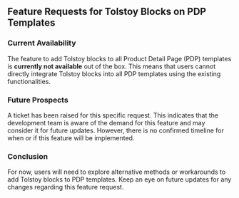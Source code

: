 ## Feature Requests for Tolstoy Blocks on PDP Templates

### Current Availability

The feature to add Tolstoy blocks to all Product Detail Page (PDP) templates is **currently not available** out of the box. This means that users cannot directly integrate Tolstoy blocks into all PDP templates using the existing functionalities.

### Future Prospects

A ticket has been raised for this specific request. This indicates that the development team is aware of the demand for this feature and may consider it for future updates. However, there is no confirmed timeline for when or if this feature will be implemented.

### Conclusion

For now, users will need to explore alternative methods or workarounds to add Tolstoy blocks to PDP templates. Keep an eye on future updates for any changes regarding this feature request.